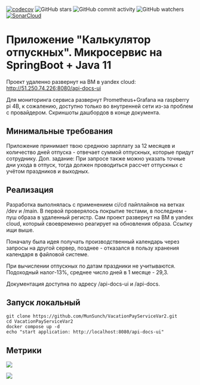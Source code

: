[![codecov](https://codecov.io/gh/MunSunch/VacationPayServiceVar2/graph/badge.svg?token=EZ44G3V576)](https://codecov.io/gh/MunSunch/VacationPayServiceVar2) 
![GitHub stars](https://img.shields.io/github/stars/MunSunch/VacationPayServiceVar2)
![GitHub commit activity](https://img.shields.io/github/commit-activity/w/MunSunch/VacationPayServiceVar2)
![GitHub watchers](https://img.shields.io/github/watchers/MunSunch/VacationPayServiceVar2)
[![SonarCloud](https://sonarcloud.io/images/project_badges/sonarcloud-black.svg)](https://sonarcloud.io/summary/new_code?id=MunSunch_VacationPayServiceVar2)

# Приложение "Калькулятор отпускных". Микросервис на SpringBoot + Java 11
Проект удаленно развернут на ВМ в yandex cloud: http://51.250.74.226:8080/api-docs-ui

Для мониторинга сервиса развернут Prometheus+Grafana на raspberry pi 4B, к сожалению, доступно только во внутренней сети из-за проблем с провайдером. Скриншоты дашбордов в конце документа.

## Минимальные требования
Приложение принимает твою среднюю зарплату за 12 месяцев и количество дней отпуска - отвечает суммой отпускных, которые придут сотруднику.
Доп. задание: При запросе также можно указать точные дни ухода в отпуск, тогда должен проводиться рассчет отпускных с учётом праздников и выходных.

## Реализация
Разработка выполнялась с применением ci/cd пайплайнов на ветках /dev и /main. В первой проверялось покрытие тестами, в
последнем - пуш образа в удаленный регистр. Сам проект развернут на ВМ в yandex cloud, который своевременно реагирует на обновления
образа. Ссылку ищи выше.

Поначалу была идея получать производственный календарь через запросы на другой сервер, позднее - отказался
в пользу хранения календаря в файловой системе. 

При вычислении отпускных по датам праздники не учитываются. Подоходный налог-13%, среднее число дней в 1 месяце - 29,3.

Документация доступна по адресу /api-docs-ui и /api-docs.

## Запуск локальный
```
git clone https://github.com/MunSunch/VacationPayServiceVar2.git
cd VacationPayServiceVar2
docker compose up -d
echo "start application: http://localhost:8080/api-docs-ui"
```

## Метрики

![](https://downloader.disk.yandex.ru/preview/df60eb5a47e8a810bb40bb9f6ef8d330caedb038c71feb81de772f7beeae7464/66fc199a/mSjVRF9fjuDqKSJ7_CqdkTHuIAsz0HO4O3VAwhL3_3mdKPqrsjhoQQnvULhGRVD9t9qudBGGWyNgXl3Qj4TJ7A%3D%3D?uid=0&filename=metrics.png&disposition=inline&hash=&limit=0&content_type=image%2Fpng&owner_uid=0&tknv=v2&size=2048x2048)

![](https://downloader.disk.yandex.ru/preview/625bcf1018ec64cd3a342e00d2cc5ed210dbfb1514e57be913c6ac70a49fa003/66fc1dfe/t97OWG4UmdrfK1DaPVYS57o_j10HLNe8XE5MJIUmr6wMx0i12V9lwQAppWTavWan_0IcT9wxRxfgM0elpmpgKg%3D%3D?uid=0&filename=metrics2.png&disposition=inline&hash=&limit=0&content_type=image%2Fpng&owner_uid=0&tknv=v2&size=2048x2048)
